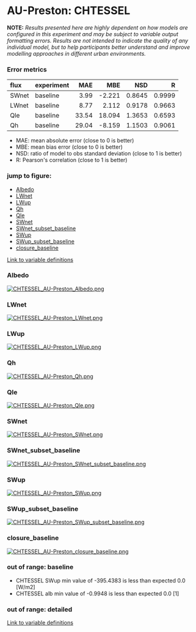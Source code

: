 # AU-Preston: CHTESSEL

**NOTE:** *Results presented here are highly dependent on how models are configured in this experiment and may be subject to variable output formatting errors. Results are not intended to indicate the quality of any individual model, but to help participants better understand and improve modelling approaches in different urban environments.*

### Error metrics

| flux   | experiment   |   MAE |    MBE |    NSD |      R |
|:-------|:-------------|------:|-------:|-------:|-------:|
| SWnet  | baseline     |  3.99 | -2.221 | 0.8645 | 0.9999 |
| LWnet  | baseline     |  8.77 |  2.112 | 0.9178 | 0.9663 |
| Qle    | baseline     | 33.54 | 18.094 | 1.3653 | 0.6593 |
| Qh     | baseline     | 29.04 | -8.159 | 1.1503 | 0.9061 |

 - MAE: mean absolute error (close to 0 is better)
 - MBE: mean bias error (close to 0 is better)
 - NSD: ratio of model to obs standard deviation (close to 1 is better)
 - R: Pearson's correlation (close to 1 is better)

### jump to figure:
 - [Albedo](#albedo)
 - [LWnet](#lwnet)
 - [LWup](#lwup)
 - [Qh](#qh)
 - [Qle](#qle)
 - [SWnet](#swnet)
 - [SWnet_subset_baseline](#swnet_subset_baseline)
 - [SWup](#swup)
 - [SWup_subset_baseline](#swup_subset_baseline)
 - [closure_baseline](#closure_baseline)

[Link to variable definitions](../modelattrs/variable_definitions.md)

### <a name="albedo"></a>Albedo
[![CHTESSEL_AU-Preston_Albedo.png](CHTESSEL_AU-Preston_Albedo.png)](CHTESSEL_AU-Preston_Albedo.png)

### <a name="lwnet"></a>LWnet
[![CHTESSEL_AU-Preston_LWnet.png](CHTESSEL_AU-Preston_LWnet.png)](CHTESSEL_AU-Preston_LWnet.png)

### <a name="lwup"></a>LWup
[![CHTESSEL_AU-Preston_LWup.png](CHTESSEL_AU-Preston_LWup.png)](CHTESSEL_AU-Preston_LWup.png)

### <a name="qh"></a>Qh
[![CHTESSEL_AU-Preston_Qh.png](CHTESSEL_AU-Preston_Qh.png)](CHTESSEL_AU-Preston_Qh.png)

### <a name="qle"></a>Qle
[![CHTESSEL_AU-Preston_Qle.png](CHTESSEL_AU-Preston_Qle.png)](CHTESSEL_AU-Preston_Qle.png)

### <a name="swnet"></a>SWnet
[![CHTESSEL_AU-Preston_SWnet.png](CHTESSEL_AU-Preston_SWnet.png)](CHTESSEL_AU-Preston_SWnet.png)

### <a name="swnet_subset_baseline"></a>SWnet_subset_baseline
[![CHTESSEL_AU-Preston_SWnet_subset_baseline.png](CHTESSEL_AU-Preston_SWnet_subset_baseline.png)](CHTESSEL_AU-Preston_SWnet_subset_baseline.png)

### <a name="swup"></a>SWup
[![CHTESSEL_AU-Preston_SWup.png](CHTESSEL_AU-Preston_SWup.png)](CHTESSEL_AU-Preston_SWup.png)

### <a name="swup_subset_baseline"></a>SWup_subset_baseline
[![CHTESSEL_AU-Preston_SWup_subset_baseline.png](CHTESSEL_AU-Preston_SWup_subset_baseline.png)](CHTESSEL_AU-Preston_SWup_subset_baseline.png)

### <a name="closure_baseline"></a>closure_baseline
[![CHTESSEL_AU-Preston_closure_baseline.png](CHTESSEL_AU-Preston_closure_baseline.png)](CHTESSEL_AU-Preston_closure_baseline.png)

### out of range: baseline

 - CHTESSEL SWup min value of -395.4383 is less than expected 0.0 [W/m2]
 - CHTESSEL alb min value of -0.9948 is less than expected 0.0 [1]

### out of range: detailed



[Link to variable definitions](variable_definitions.md)

